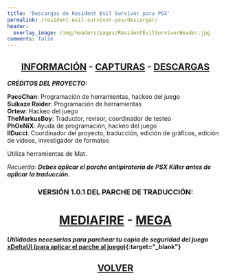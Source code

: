 ```yaml
---
title: 'Descargas de Resident Evil Survivor para PSX'
permalink: /resident-evil-survivor-psx/descargar/
header:
  overlay_image: /img/headers/pages/ResidentEvilSurvivorHeader.jpg
comments: false
---
```

<h2 style="text-align: center;"><strong><a href="/resident-evil-survivor-psx/informacion/">INFORMACIÓN</a> - <a href="/resident-evil-survivor-psx/capturas/">CAPTURAS</a> - <a href="/resident-evil-survivor-psx/descargar/">DESCARGAS</a></strong></h2>

_**CRÉDITOS DEL PROYECTO:**_

**PacoChan**: Programación de herramientas, hackeo del juego  
**Suikaze Raider**: Programación de herramientas  
**Ortew**: Hackeo del juego  
**TheMarkusBoy**: Traductor, revisor, coordinador de testeo  
**PhOeNiX**: Ayuda de programación, hackeo del juego  
**IlDucci**: Coordinador del proyecto, traducción, edición de gráficos, edición de vídeos, investigador de formatos

Utiliza herramientas de Mat.

_Recuerda: **Debes aplicar el parche antipiratería de PSX Killer antes de aplicar la traducción**._

<h3 style="text-align: center;">VERSIÓN 1.0.1 DEL PARCHE DE TRADUCCIÓN:</h3>

<h1 style="text-align: center;"><a href="https://www.mediafire.com/file/t0d253kgzy5txst/RESURV-ESP-PALENG-V101.7z/file" target="_blank">MEDIAFIRE</a> - <a href="https://mega.nz/file/dVM2AbBS#m_4l9c-5hLAorQoXe25W2Fj9w83NJiRStefciqTcB7c" target="_blank">MEGA</a></h1>

_**Utilidades necesarias para parchear tu copia de seguridad del juego**_  
**[xDeltaUI (para aplicar el parche al juego)](http://www.romhacking.net/utilities/598/){:target="_blank"}**

<h2 style="text-align: center;"><strong><a href="/resident-evil-survivor-psx/">VOLVER</a></strong></h2>


